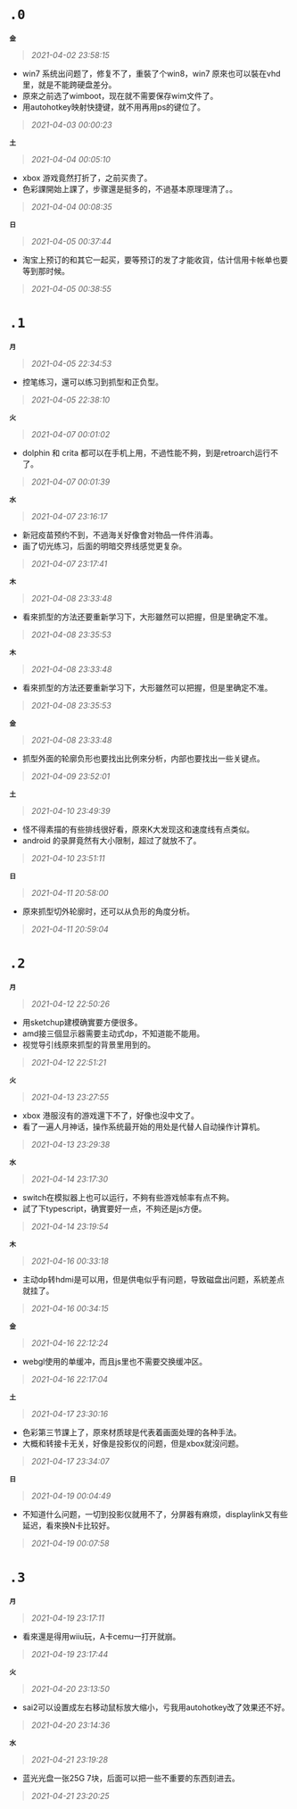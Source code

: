 **`.0`**
=========
**`金`**
>*2021-04-02 23:58:15*
- win7 系统出问题了，修复不了，重裝了个win8，win7 原來也可以裝在vhd里，就是不能跨硬盘差分。
- 原來之前选了wimboot，现在就不需要保存wim文件了。
- 用autohotkey映射快捷键，就不用再用ps的键位了。
>*2021-04-03 00:00:23*

**`土`**
>*2021-04-04 00:05:10*
- xbox 游戏竟然打折了，之前买贵了。
- 色彩課開始上課了，步骤還是挺多的，不過基本原理理清了。。
>*2021-04-04 00:08:35*

**`日`**
>*2021-04-05 00:37:44*
- 淘宝上预订的和其它一起买，要等预订的发了才能收貨，估计信用卡帐单也要等到那时候。
>*2021-04-05 00:38:55*

**`.1`**
=========
**`月`**
>*2021-04-05 22:34:53*
- 控笔练习，還可以练习到抓型和正负型。
>*2021-04-05 22:38:10*

**`火`**
>*2021-04-07 00:01:02*
- dolphin 和 crita 都可以在手机上用，不過性能不夠，到是retroarch运行不了。
>*2021-04-07 00:01:39*

**`水`**
>*2021-04-07 23:16:17*
- 新冠疫苗预约不到，不過海关好像會对物品一件件消毒。
- 画了切光练习，后面的明暗交界线感觉更复杂。
>*2021-04-07 23:17:41*

**`木`**
>*2021-04-08 23:33:48*
- 看來抓型的方法还要重新学习下，大形雖然可以把握，但是里确定不准。
>*2021-04-08 23:35:53*

**`木`**
>*2021-04-08 23:33:48*
- 看來抓型的方法还要重新学习下，大形雖然可以把握，但是里确定不准。
>*2021-04-08 23:35:53*

**`金`**
>*2021-04-08 23:33:48*
- 抓型外面的轮廓负形也要找出比例來分析，内部也要找出一些关键点。
>*2021-04-09 23:52:01*

**`土`**
>*2021-04-10 23:49:39*
- 怪不得素描的有些排线很好看，原來K大发现这和速度线有点类似。
- android 的录屏竟然有大小限制，超过了就放不了。
>*2021-04-10 23:51:11*

**`日`**
>*2021-04-11 20:58:00*
- 原來抓型切外轮廓时，还可以从负形的角度分析。
>*2021-04-11 20:59:04*

**`.2`**
=========
**`月`**
>*2021-04-12 22:50:26*
- 用sketchup建模确實要方便很多。
- amd接三個显示器需要主动式dp，不知道能不能用。
- 视觉导引线原來抓型的背景里用到的。
>*2021-04-12 22:51:21*

**`火`**
>*2021-04-13 23:27:55*
- xbox 港服沒有的游戏還下不了，好像也沒中文了。
- 看了一遍人月神话，操作系统最开始的用处是代替人自动操作计算机。
>*2021-04-13 23:29:38*

**`水`**
>*2021-04-14 23:17:30*
- switch在模拟器上也可以运行，不夠有些游戏帧率有点不夠。
- 試了下typescript，确實要好一点，不夠还是js方便。
>*2021-04-14 23:19:54*

**`木`**
>*2021-04-16 00:33:18*
- 主动dp转hdmi是可以用，但是供电似乎有问题，导致磁盘出问题，系統差点就挂了。
>*2021-04-16 00:34:15*

**`金`**
>*2021-04-16 22:12:24*
- webgl使用的单缓冲，而且js里也不需要交换缓冲区。
>*2021-04-16 22:17:04*

**`土`**
>*2021-04-17 23:30:16*
- 色彩第三节課上了，原來材质球是代表着画面处理的各种手法。
- 大概和转接卡无关，好像是投影仪的问题，但是xbox就沒问题。
>*2021-04-17 23:34:07*

**`日`**
>*2021-04-19 00:04:49*
- 不知道什么问题，一切到投影仪就用不了，分屏器有麻烦，displaylink又有些延迟，看來换N卡比较好。
>*2021-04-19 00:07:58*

**`.3`**
=========
**`月`**
>*2021-04-19 23:17:11*
- 看來還是得用wiiu玩，A卡cemu一打开就崩。
>*2021-04-19 23:17:44*

**`火`**
>*2021-04-20 23:13:50*
- sai2可以设置成左右移动鼠标放大缩小，亏我用autohotkey改了效果还不好。
>*2021-04-20 23:14:36*

**`水`**
>*2021-04-21 23:19:28*
- 蓝光光盘一张25G 7块，后面可以把一些不重要的东西刻进去。 
>*2021-04-21 23:20:25*

